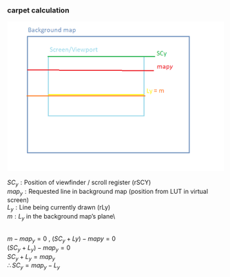 ### carpet calculation

![Diagram image](Carpet_memory_diagram.png "Diagram")


$SC_y: \text{Position of viewfinder / scroll register (rSCY)}$\
$map_y: \text{Requested line in background map (position from LUT in virtual screen)}$\
$L_y: \text{Line being currently drawn (rLy)}$\
$m:L_y \text{ in the background map's plane}$\


\
$m - map_y = 0$   ,   $(SC_y + Ly) - mapy = 0$\
$(SC_y + L_y) - map_y = 0$\
$SC_y + L_y = map_y$\
$\therefore SC_y = map_y - L_y$
